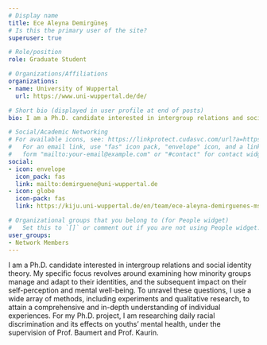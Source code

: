 ```yaml
---
# Display name
title: Ece Aleyna Demirgüneş
# Is this the primary user of the site?
superuser: true

# Role/position
role: Graduate Student

# Organizations/Affiliations
organizations:
- name: University of Wuppertal
  url: https://www.uni-wuppertal.de/de/

# Short bio (displayed in user profile at end of posts)
bio: I am a Ph.D. candidate interested in intergroup relations and social identity theory. My specific focus revolves around examining how minority groups manage and adapt to their identities, and the subsequent impact on their self-perception and mental well-being.  To unravel these questions, I use a wide array of methods, including experiments and qualitative research, to attain a comprehensive and in-depth understanding of individual experiences. For my Ph.D. project, I am researching daily racial discrimination and its effects on youths’ mental health, under the supervision of Prof. Baumert and Prof. Kaurin.

# Social/Academic Networking
# For available icons, see: https://linkprotect.cudasvc.com/url?a=https%3a%2f%2fsourcethemes.com%2facademic%2fdocs%2fpage-builder%2f%23icons&c=E,1,03Q55I8O6D-V-MsaI5i3Th7UvGHpRVj6l4dANOBXiQaBRckWF-Uxi40d1B8mh5T88rS8FWL6R2UVO5-e4mDAmzVU5C2FJcU0kEkb6Qi2tyc,&typo=1
#   For an email link, use "fas" icon pack, "envelope" icon, and a link in the
#   form "mailto:your-email@example.com" or "#contact" for contact widget.
social:
- icon: envelope
  icon_pack: fas
  link: mailto:demirguene@uni-wuppertal.de
- icon: globe
  icon-pack: fas
  link: https://kiju.uni-wuppertal.de/en/team/ece-aleyna-demirguenes-msc/

# Organizational groups that you belong to (for People widget)
#   Set this to `[]` or comment out if you are not using People widget.
user_groups:
- Network Members
---
```

I am a Ph.D. candidate interested in intergroup relations and social identity theory. My specific focus revolves around examining how minority groups manage and adapt to their identities, and the subsequent impact on their self-perception and mental well-being.  To unravel these questions, I use a wide array of methods, including experiments and qualitative research, to attain a comprehensive and in-depth understanding of individual experiences. For my Ph.D. project, I am researching daily racial discrimination and its effects on youths’ mental health, under the supervision of Prof. Baumert and Prof. Kaurin.
